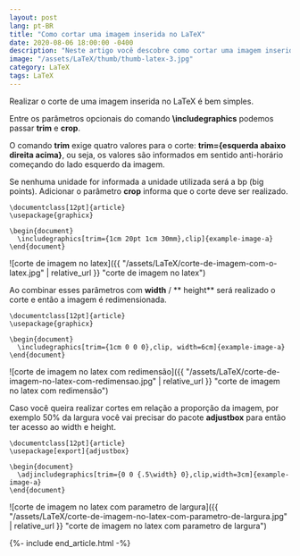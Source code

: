```yaml
---
layout: post
lang: pt-BR
title: "Como cortar uma imagem inserida no LaTeX"
date: 2020-08-06 18:00:00 -0400
description: "Neste artigo você descobre como cortar uma imagem inserida no LaTeX."
image: "/assets/LaTeX/thumb/thumb-latex-3.jpg"
category: LaTeX
tags: LaTeX
---
```


Realizar o corte de uma imagem inserida no LaTeX é bem simples.

Entre os parâmetros opcionais do comando **\includegraphics** podemos passar **trim** e **crop**.

O comando **trim** exige quatro valores para o corte: **trim={esquerda abaixo direita acima}**, ou seja, os valores são informados em sentido anti-horário começando do lado esquerdo da imagem.

Se nenhuma unidade for informada a unidade utilizada será a bp (big points). Adicionar o parâmetro **crop** informa que o corte deve ser realizado.

```TeX
\documentclass[12pt]{article}
\usepackage{graphicx}

\begin{document}
  \includegraphics[trim={1cm 20pt 1cm 30mm},clip]{example-image-a}
\end{document}
```

![corte de imagem no latex]({{ "/assets/LaTeX/corte-de-imagem-com-o-latex.jpg" | relative_url }} "corte de imagem no latex")

Ao combinar esses parâmetros com **width** / ** height** será realizado o corte e então a imagem é redimensionada.

```TeX
\documentclass[12pt]{article}
\usepackage{graphicx}

\begin{document}
  \includegraphics[trim={1cm 0 0 0},clip, width=6cm]{example-image-a}
\end{document}
```

![corte de imagem no latex com redimensão]({{ "/assets/LaTeX/corte-de-imagem-no-latex-com-redimensao.jpg" | relative_url }} "corte de imagem no latex com redimensão")

Caso você queira realizar cortes em relação a proporção da imagem, por exemplo 50% da largura você vai precisar do pacote **adjustbox** para então ter acesso ao width e height.

```TeX
\documentclass[12pt]{article}
\usepackage[export]{adjustbox}

\begin{document}
  \adjincludegraphics[trim={0 0 {.5\width} 0},clip,width=3cm]{example-image-a}
\end{document}
```

![corte de imagem no latex com parametro de largura]({{ "/assets/LaTeX/corte-de-imagem-no-latex-com-parametro-de-largura.jpg" | relative_url }} "corte de imagem no latex com parametro de largura")

{%- include end_article.html -%}
